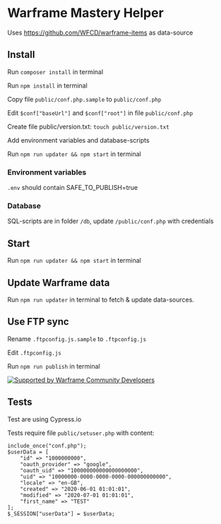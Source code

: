 # Warframe Mastery Helper

Uses https://github.com/WFCD/warframe-items as data-source


## Install

Run ``composer install`` in terminal

Run ``npm install`` in terminal

Copy file ``public/conf.php.sample`` to ``public/conf.php``

Edit ``$conf["baseUrl"]`` and ``$conf["root"]`` in file ``public/conf.php``

Create file public/version.txt: `touch public/version.txt`

Add environment variables and database-scripts

Run  ``npm run updater && npm start`` in terminal


### Environment variables
``.env`` should contain SAFE_TO_PUBLISH=true


### Database
SQL-scripts are in folder ``/db``, update ``/public/conf.php`` with credentials


## Start
Run ``npm run updater && npm start`` in terminal


## Update Warframe data
Run ``npm run updater`` in terminal to fetch & update data-sources.


## Use FTP sync
Rename ``.ftpconfig.js.sample`` to ``.ftpconfig.js``

Edit ``.ftpconfig.js``

Run ``npm run publish`` in terminal

[![Supported by Warframe Community Developers](https://warframestat.us/wfcd.png)](https://github.com/WFCD "Supported by Warframe Community Developers")

## Tests

Test are using Cypress.io

Tests require file ``public/setuser.php`` with content:

    include_once("conf.php");
    $userData = [
        "id" => "1000000000",
        "oauth_provider" => "google",
        "oauth_uid" => "100000000000000000000",
        "uid" => "10000000-0000-0000-0000-000000000000",
        "locale" => "en-GB",
        "created" => "2020-06-01 01:01:01",
        "modified" => "2020-07-01 01:01:01",
        "first_name" => "TEST"
    ];
    $_SESSION["userData"] = $userData;
